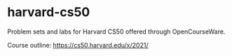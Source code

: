 # harvard-cs50
Problem sets and labs for Harvard CS50 offered through OpenCourseWare.

Course outline: 
https://cs50.harvard.edu/x/2021/
